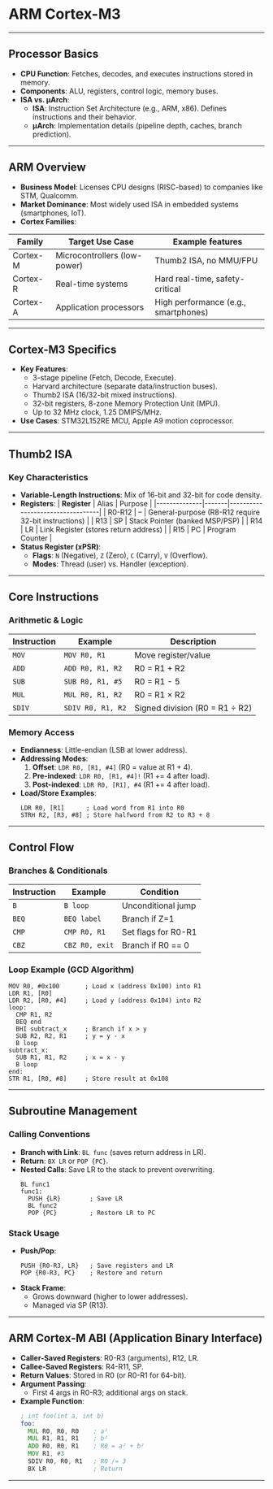 # ARM Cortex-M3 

---

## Processor Basics
- **CPU Function**: Fetches, decodes, and executes instructions stored in memory.
- **Components**: ALU, registers, control logic, memory buses.
- **ISA vs. µArch**:
  - **ISA**: Instruction Set Architecture (e.g., ARM, x86). Defines instructions and their behavior.
  - **µArch**: Implementation details (pipeline depth, caches, branch prediction).

---

## ARM Overview
- **Business Model**: Licenses CPU designs (RISC-based) to companies like STM, Qualcomm.
- **Market Dominance**: Most widely used ISA in embedded systems (smartphones, IoT).
- **Cortex Families**:

| Family   | Target Use Case              | Example features                     |
| -------- | ---------------------------- | ------------------------------------ |
| Cortex-M | Microcontrollers (low-power) | Thumb2 ISA, no MMU/FPU               |
| Cortex-R | Real-time systems            | Hard real-time, safety-critical      |
| Cortex-A | Application processors       | High performance (e.g., smartphones) |

---

## Cortex-M3 Specifics
- **Key Features**:
  - 3-stage pipeline (Fetch, Decode, Execute).
  - Harvard architecture (separate data/instruction buses).
  - Thumb2 ISA (16/32-bit mixed instructions).
  - 32-bit registers, 8-zone Memory Protection Unit (MPU).
  - Up to 32 MHz clock, 1.25 DMIPS/MHz.
- **Use Cases**: STM32L152RE MCU, Apple A9 motion coprocessor.

---

## Thumb2 ISA
### Key Characteristics
- **Variable-Length Instructions**: Mix of 16-bit and 32-bit for code density.
- **Registers**:
  | **Register** | Alias | Purpose                          |
  |--------------|-------|----------------------------------|
  | R0-R12       | –     | General-purpose (R8-R12 require 32-bit instructions) |
  | R13          | SP    | Stack Pointer (banked MSP/PSP)   |
  | R14          | LR    | Link Register (stores return address) |
  | R15          | PC    | Program Counter                  |
- **Status Register (xPSR)**:
  - **Flags**: `N` (Negative), `Z` (Zero), `C` (Carry), `V` (Overflow).
  - **Modes**: Thread (user) vs. Handler (exception).

---

## Core Instructions
### Arithmetic & Logic
| **Instruction** | Example           | Description                     |
|------------------|-------------------|---------------------------------|
| `MOV`           | `MOV R0, R1`     | Move register/value             |
| `ADD`           | `ADD R0, R1, R2` | R0 = R1 + R2                    |
| `SUB`           | `SUB R0, R1, #5` | R0 = R1 - 5                     |
| `MUL`           | `MUL R0, R1, R2` | R0 = R1 × R2                    |
| `SDIV`          | `SDIV R0, R1, R2`| Signed division (R0 = R1 ÷ R2) |

### Memory Access
- **Endianness**: Little-endian (LSB at lower address).
- **Addressing Modes**:
  1. **Offset**: `LDR R0, [R1, #4]` (R0 = value at R1 + 4).
  2. **Pre-indexed**: `LDR R0, [R1, #4]!` (R1 += 4 after load).
  3. **Post-indexed**: `LDR R0, [R1], #4` (R1 += 4 after load).
- **Load/Store Examples**:
  ```assembly
  LDR R0, [R1]      ; Load word from R1 into R0
  STRH R2, [R3, #8] ; Store halfword from R2 to R3 + 8
  ```

---

## Control Flow
### Branches & Conditionals
| **Instruction** | Example           | Condition           |
|------------------|-------------------|---------------------|
| `B`             | `B loop`          | Unconditional jump  |
| `BEQ`           | `BEQ label`       | Branch if Z=1       |
| `CMP`           | `CMP R0, R1`      | Set flags for R0-R1 |
| `CBZ`           | `CBZ R0, exit`    | Branch if R0 == 0   |

### Loop Example (GCD Algorithm)
```assembly
MOV R0, #0x100       ; Load x (address 0x100) into R1
LDR R1, [R0]
LDR R2, [R0, #4]     ; Load y (address 0x104) into R2
loop:
  CMP R1, R2
  BEQ end
  BHI subtract_x     ; Branch if x > y
  SUB R2, R2, R1     ; y = y - x
  B loop
subtract_x:
  SUB R1, R1, R2     ; x = x - y
  B loop
end:
STR R1, [R0, #8]     ; Store result at 0x108
```

---

## Subroutine Management
### Calling Conventions
- **Branch with Link**: `BL func` (saves return address in LR).
- **Return**: `BX LR` or `POP {PC}`.
- **Nested Calls**: Save LR to the stack to prevent overwriting.
  ```assembly
  BL func1
  func1:
    PUSH {LR}        ; Save LR
    BL func2
    POP {PC}         ; Restore LR to PC
  ```

### Stack Usage
- **Push/Pop**:
  ```assembly
  PUSH {R0-R3, LR}   ; Save registers and LR
  POP {R0-R3, PC}    ; Restore and return
  ```
- **Stack Frame**:
  - Grows downward (higher to lower addresses).
  - Managed via SP (R13).

---

## ARM Cortex-M ABI (Application Binary Interface)
- **Caller-Saved Registers**: R0-R3 (arguments), R12, LR.
- **Callee-Saved Registers**: R4-R11, SP.
- **Return Values**: Stored in R0 (or R0-R1 for 64-bit).
- **Argument Passing**:
  - First 4 args in R0-R3; additional args on stack.
- **Example Function**:
  ```asm
  ; int foo(int a, int b)
  foo:
    MUL R0, R0, R0    ; a²
    MUL R1, R1, R1    ; b²
    ADD R0, R0, R1    ; R0 = a² + b²
    MOV R1, #3
    SDIV R0, R0, R1   ; R0 /= 3
    BX LR             ; Return
  ```

---

